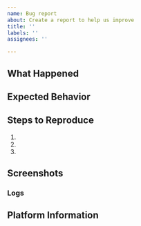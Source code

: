 ```yaml
---
name: Bug report
about: Create a report to help us improve
title: ''
labels: ''
assignees: ''

---
```


<!--
* Be sure to search open and closed issues for duplicates
* A detailed report will help us address your issue more quickly. Do your best!
-->

## What Happened
<!--Describe the issue in detail-->


## Expected Behavior
<!--Explain how what happened is different from what you wanted to happen-->


## Steps to Reproduce
<!--Explain the exact steps one would take to experience the issue. If applicable, add screenshots or screen recordings.-->

1.
2.
3.

## Screenshots
<!-- If applicable, add screenshots to help explain your problem.-->


### Logs
<!-- If applicable, please share logs or error messages:-->


## Platform Information
<!--
* The operating system you are using and its version
* The version of the software you are using such as "1.0", "Compiled from git", or "Latest release" if you're not sure but you have run updates
* Relevant hardware information such as graphics drivers, unconventional setups, etc.
-->


<!--Please be sure to preview your issue before saving. Thanks!-->
